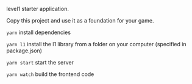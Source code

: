 level1 starter application.

Copy this project and use it as a foundation for your game.

`yarn` install dependencies

`yarn l1` install the l1 library from a folder on your computer (specified in package.json)

`yarn start` start the server

`yarn watch` build the frontend code